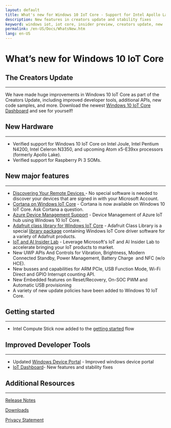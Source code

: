 ```yaml
---
layout: default
title: What's new for Windows 10 IoT Core - Support for Intel Apollo Lake
description: New features in creators update and stability fixes
keyword: windows iot, iot core, insider preview, creators update, new
permalink: /en-US/Docs/WhatsNew.htm
lang: en-US
---
```

# What’s new for Windows 10 IoT Core 

## The Creators Update
___

We have made huge improvements in Windows 10 IoT Core as part of the Creators Update, including improved developer tools, additional APIs, new code samples, and more. Download the newest [Windows 10 IoT Core Dashboard](http://go.microsoft.com/fwlink/?LinkID=708576) and see for yourself!

## New Hardware 
___

* Verified support for Windows 10 IoT Core on Intel Joule, Intel Pentium N4200, Intel Celeron N3350, and upcoming Atom x5-E39xx processors (formerly Apollo Lake).
* Verified support for Raspberry Pi 3 SOMs. 

## New major features
___ 
* [Discovering Your Remote Devices ](https://docs.microsoft.com/en-us/windows/uwp/launch-resume/discover-remote-devices) - No special software is needed to discover your devices that are signed in with your Microsoft Account.
* [Cortana on Windows IoT Core]({{site.baseurl}}/{{page.lang}}/Docs/CortanaOnIoTCore) - Cortana is now available on Windows 10 IoT Core. Ask Cortana a question.
* [Azure Device Management Support]({{site.baseurl}}/{{page.lang}}/Docs/AzureDM) - Device Management of Azure IoT hub using Windows 10 IoT Core. 
* [Adafruit class library for Windows IoT Core](https://learn.adafruit.com/adafruit-class-library-for-windows-iot-core) - Adafruit Class Library is a special [library package](https://github.com/adafruit/AdafruitClassLibrary) containing Windows IoT Core driver software for a variety of Adafruit products.
* [IoT and AI Insider Lab]({{site.baseurl}}/{{page.lang}}/Docs/InsiderLab) - Leverage Microsoft's IoT and AI Insider Lab to accelerate bringing your IoT products to market.
* New UWP APIs And Controls for Vibration, Brightness, Modern Connected Standby, Power Management, Battery Charge  and NFC (w/o HCE). 
* New busses and capabilities for ARM PCIe, USB Function Mode, Wi-Fi Direct and  GPIO Interrupt counting API. 
* New Embedded features on Reset/Recovery, On-SOC PWM and Automatic USB provisioning 
* A variety of new update policies have been added to Windows 10 IoT Core. 

## Getting started
___ 
*  Intel Compute Stick now added to the [getting started]({{site.baseurl}}/{{page.lang}}/GetStarted) flow  

## Improved Developer Tools
___ 
* Updated [Windows Device Portal]({{site.baseurl}}/{{page.lang}}/docs/deviceportal) - Improved windows device portal 
* [IoT Dashboard]({{site.baseurl}}/{{page.lang}}/docs/iotdashboard)- New features and stability fixes  

## Additional Resources
___ 

[Release Notes]({{site.baseurl}}/{{page.lang}}/Docs/ReleaseNotesInsiderPreview)

[Downloads]({{site.baseurl}}/{{page.lang}}/Downloads)

[Privacy Statement](http://go.microsoft.com/fwlink/?LinkId=506737)

